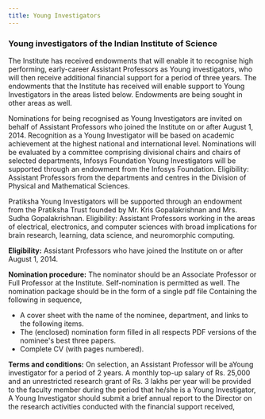```yaml
---
title: Young Investigators
---
```


### Young investigators of the Indian Institute of Science

The Institute has received endowments that will enable it to recognise high performing, early-career Assistant Professors as Young investigators, who will then receive additional financial support for a period of three years. The endowments that the Institute has received will enable support to Young Investigators in the areas listed below. Endowments are being sought in other areas as well.

Nominations for being recognised as Young Investigators are invited on behalf of Assistant Professors who joined the Institute on or after August 1, 2014. Recognition as a Young Investigator will be based on academic achievement at the highest national and international level. Nominations will be evaluated by a committee comprising divisional chairs and chairs of selected departments,
Infosys Foundation Young Investigators will be supported through an endowment from the Infosys Foundation. Eligibility: Assistant Professors from the departments and centres in the Division of Physical and Mathematical Sciences.

Pratiksha Young Investigators will be supported through an endowment from the Pratiksha Trust founded by Mr. Kris Gopalakrishnan and Mrs. Sudha Gopalakrishnan. Eligibility: Assistant Professors working in the areas of electrical, electronics, and computer sciences with broad implications for brain research, learning, data science, and neuromorphic computing.

**Eligibility:** Assistant Professors who have joined the Institute on or after August 1, 2014.

**Nomination procedure:** The nominator should be an Associate Professor or Full Professor at the Institute. Self-nomination is permitted as well. The nomination package should be in the form of a single pdf file Containing the following in sequence,

* A cover sheet with the name of the nominee, department, and links to the following items.
* The (enclosed) nomination form filled in all respects PDF versions of the nominee's best three papers.
* Complete CV (with pages numbered).

**Terms and conditions:** On selection, an Assistant Professor will be aYoung investigator for a period of 2 years. A monthly top-up salary of Rs. 25,000 and an unrestricted research grant of Rs. 3 lakhs per year will be provided to the faculty member during the period that he/she is a Young Investigator, A Young Investigator should submit a brief annual report to the Director on the research activities conducted with the financial support received,
